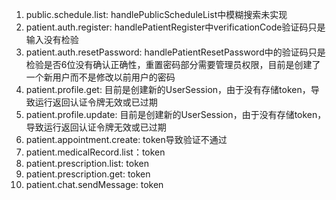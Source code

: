 
1. public.schedule.list: handlePublicScheduleList中模糊搜索未实现
2. patient.auth.register: handlePatientRegister中verificationCode验证码只是输入没有检验
3. patient.auth.resetPassword: handlePatientResetPassword中的验证码只是检验是否6位没有确认正确性，重置密码部分需要管理员权限，目前是创建了一个新用户而不是修改以前用户的密码
4. patient.profile.get: 目前是创建新的UserSession，由于没有存储token，导致运行返回认证令牌无效或已过期
5. patient.profile.update: 目前是创建新的UserSession，由于没有存储token，导致运行返回认证令牌无效或已过期
6. patient.appointment.create: token导致验证不通过
7. patient.medicalRecord.list：token
8. patient.prescription.list: token
9. patient.prescription.get: token
10. patient.chat.sendMessage: token

